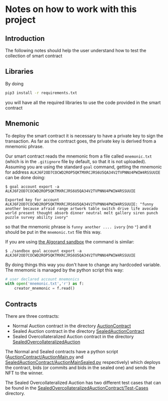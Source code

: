 # Notes on how to work with this project


## Introduction
The following notes should help the user understand how to test the collection of smart contract

## Libraries
By doing

```bash
pip3 install -r requirements.txt
```

you will have all the required libraries to use the code provided in the smart contract

## Mnemonic 
To deploy the smart contract it is necessary to have a private key to sign the transaction. As far as the contract goes, the private key is derived from a mnemonic phrase. 

Our smart contract reads the mnemonic from a file called `mnemonic.txt` (which is in the `.gitignore` file by default, so that it is not uploaded). Assuming you are using the standard `goal` command, getting the mnemonic for address `ALKJ6F2OD7COCWD2ROP5QKTMXRCJRS6U5QA34V2TVPNNU4PWIW4RSSUUIE` can be done doing:

```
$ goal account export -a ALKJ6F2OD7COCWD2ROP5QKTMXRCJRS6U5QA34V2TVPNNU4PWIW4RSSUUIE

Exported key for account ALKJ6F2OD7COCWD2ROP5QKTMXRCJRS6U5QA34V2TVPNNU4PWIW4RSSUUIE: "funny another because afraid range artwork table switch drive life avocado world present thought absorb dinner neutral melt gallery siren punch puzzle survey ability ivory"
``` 

so that the mnemonic phrase is `funny another .... ivory` (no `"`) and it should be put in the `mnemonic.txt` file this way. 

If you are using [the Algorand sandbox](https://github.com/algorand/sandbox) the command is similar:

```
$ ./sandbox goal account export -a ALKJ6F2OD7COCWD2ROP5QKTMXRCJRS6U5QA34V2TVPNNU4PWIW4RSSUUIE
```

By doing things this way you don't have to change any hardcoded variable. The mnemonic is managed by the python script this way:

```python
# user declared account mnemonics
with open('mnemonic.txt','r') as f:
    creator_mnemonic = f.read()
```

## Contracts

There are three contracts:
- Normal Auction contract in the directory [AuctionContract](./AuctionContract)
- Sealed Auction contract in the directory [SealedAuctionContract](./SealedAuctionContract)
- Sealed Overcollateralized Auction contract in the directory [SealedOvercollateralizedAuction](./SealedOvercollateralizedAuction)

The Normal and Sealed contracts have a python script ([AuctionContract/AuctionMain.py](AuctionContract/AuctionMain.py) and [SealedAuctionContract/AuctionMainSealed.py](SealedAuctionContract/AuctionMainSealed.py) respectively) which deploys the contract, bids (or commits and bids in the sealed one) and sends the NFT to the winner. 

The Sealed Overcollateralized Auction has two different test cases that can be found in the [SealedOvercollateralizedAuctionContract/Test-Cases](SealedOvercollateralizedAuctionContract/Test-Cases) directory.